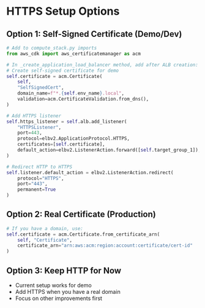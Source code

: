 # HTTPS Setup Options

## Option 1: Self-Signed Certificate (Demo/Dev)
```python
# Add to compute_stack.py imports
from aws_cdk import aws_certificatemanager as acm

# In _create_application_load_balancer method, add after ALB creation:
# Create self-signed certificate for demo
self.certificate = acm.Certificate(
    self,
    "SelfSignedCert",
    domain_name=f"*.{self.env_name}.local",
    validation=acm.CertificateValidation.from_dns(),
)

# Add HTTPS listener
self.https_listener = self.alb.add_listener(
    "HTTPSListener",
    port=443,
    protocol=elbv2.ApplicationProtocol.HTTPS,
    certificates=[self.certificate],
    default_action=elbv2.ListenerAction.forward([self.target_group_1]),
)

# Redirect HTTP to HTTPS
self.listener.default_action = elbv2.ListenerAction.redirect(
    protocol="HTTPS",
    port="443",
    permanent=True
)
```

## Option 2: Real Certificate (Production)
```python
# If you have a domain, use:
self.certificate = acm.Certificate.from_certificate_arn(
    self, "Certificate", 
    certificate_arn="arn:aws:acm:region:account:certificate/cert-id"
)
```

## Option 3: Keep HTTP for Now
- Current setup works for demo
- Add HTTPS when you have a real domain
- Focus on other improvements first